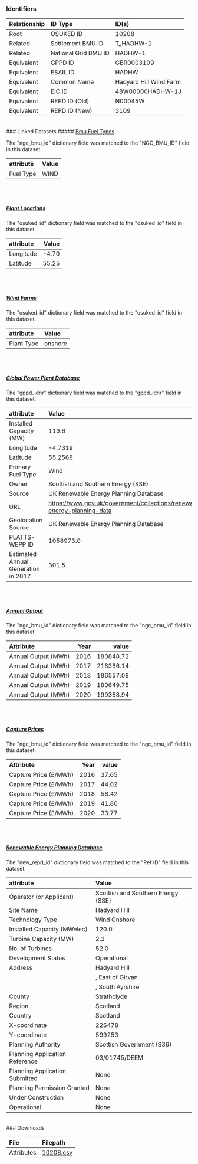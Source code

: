 ### Identifiers

| Relationship   | ID Type              | ID(s)                  |
|:---------------|:---------------------|:-----------------------|
| Root           | OSUKED ID            | 10208                  |
| Related        | Settlement BMU ID    | T_HADHW-1              |
| Related        | National Grid BMU ID | HADHW-1                |
| Equivalent     | GPPD ID              | GBR0003109             |
| Equivalent     | ESAIL ID             | HADHW                  |
| Equivalent     | Common Name          | Hadyard Hill Wind Farm |
| Equivalent     | EIC ID               | 48W00000HADHW-1J       |
| Equivalent     | REPD ID (Old)        | N00045W                |
| Equivalent     | REPD ID (New)        | 3109                   |

<br>
### Linked Datasets
##### <a href="https://raw.githubusercontent.com/OSUKED/Dictionary-Datasets/main/datasets/bmu-fuel-types/datapackage.json">Bmu Fuel Types</a>



The "ngc_bmu_id" dictionary field was matched to the "NGC_BMU_ID" field in this dataset.

| attribute   | Value   |
|:------------|:--------|
| Fuel Type   | WIND    |

<br><br>
##### <a href="https://raw.githubusercontent.com/OSUKED/Dictionary-Datasets/main/datasets/plant-locations/datapackage.json">Plant Locations</a>



The "osuked_id" dictionary field was matched to the "osuked_id" field in this dataset.

| attribute   |   Value |
|:------------|--------:|
| Longitude   |   -4.70 |
| Latitude    |   55.25 |

<br><br>
##### <a href="https://raw.githubusercontent.com/OSUKED/Dictionary-Datasets/main/datasets/wind-farms/datapackage.json">Wind Farms</a>



The "osuked_id" dictionary field was matched to the "osuked_id" field in this dataset.

| attribute   | Value   |
|:------------|:--------|
| Plant Type  | onshore |

<br><br>
##### <a href="https://raw.githubusercontent.com/OSUKED/Dictionary-Datasets/main/datasets/global-power-plant-database/datapackage.json">Global Power Plant Database</a>



The "gppd_idnr" dictionary field was matched to the "gppd_idnr" field in this dataset.

| attribute                           | Value                                                                    |
|:------------------------------------|:-------------------------------------------------------------------------|
| Installed Capacity (MW)             | 119.6                                                                    |
| Longitude                           | -4.7319                                                                  |
| Latitude                            | 55.2568                                                                  |
| Primary Fuel Type                   | Wind                                                                     |
| Owner                               | Scottish and Southern Energy (SSE)                                       |
| Source                              | UK Renewable Energy Planning Database                                    |
| URL                                 | https://www.gov.uk/government/collections/renewable-energy-planning-data |
| Geolocation Source                  | UK Renewable Energy Planning Database                                    |
| PLATTS-WEPP ID                      | 1058973.0                                                                |
| Estimated Annual Generation in 2017 | 301.5                                                                    |

<br><br>
##### <a href="https://raw.githubusercontent.com/OSUKED/Dictionary-Datasets/main/datasets/annual-output/datapackage.json">Annual Output</a>



The "ngc_bmu_id" dictionary field was matched to the "ngc_bmu_id" field in this dataset.

| Attribute           |   Year |     value |
|:--------------------|-------:|----------:|
| Annual Output (MWh) |   2016 | 180848.72 |
| Annual Output (MWh) |   2017 | 216386.14 |
| Annual Output (MWh) |   2018 | 186557.08 |
| Annual Output (MWh) |   2019 | 180649.75 |
| Annual Output (MWh) |   2020 | 199368.94 |

<br><br>
##### <a href="https://raw.githubusercontent.com/OSUKED/Dictionary-Datasets/main/datasets/capture-prices/datapackage.json">Capture Prices</a>



The "ngc_bmu_id" dictionary field was matched to the "ngc_bmu_id" field in this dataset.

| Attribute             |   Year |   value |
|:----------------------|-------:|--------:|
| Capture Price (£/MWh) |   2016 |   37.65 |
| Capture Price (£/MWh) |   2017 |   44.02 |
| Capture Price (£/MWh) |   2018 |   58.42 |
| Capture Price (£/MWh) |   2019 |   41.80 |
| Capture Price (£/MWh) |   2020 |   33.77 |

<br><br>
##### <a href="https://raw.githubusercontent.com/OSUKED/Dictionary-Datasets/main/datasets/renewable-energy-planning-database/datapackage.json">Renewable Energy Planning Database</a>



The "new_repd_id" dictionary field was matched to the "Ref ID" field in this dataset.

| attribute                      | Value                              |
|:-------------------------------|:-----------------------------------|
| Operator (or Applicant)        | Scottish and Southern Energy (SSE) |
| Site Name                      | Hadyard Hill                       |
| Technology Type                | Wind Onshore                       |
| Installed Capacity (MWelec)    | 120.0                              |
| Turbine Capacity (MW)          | 2.3                                |
| No. of Turbines                | 52.0                               |
| Development Status             | Operational                        |
| Address                        | Hadyard Hill                       |
|                                | , East of Girvan                   |
|                                | , South Ayrshire                   |
| County                         | Strathclyde                        |
| Region                         | Scotland                           |
| Country                        | Scotland                           |
| X-coordinate                   | 226478                             |
| Y-coordinate                   | 599253                             |
| Planning Authority             | Scottish Government (S36)          |
| Planning Application Reference | 03/01745/DEEM                      |
| Planning Application Submitted | None                               |
| Planning Permission Granted    | None                               |
| Under Construction             | None                               |
| Operational                    | None                               |


<br>
### Downloads


| File       | Filepath                                                                              |
|:-----------|:--------------------------------------------------------------------------------------|
| Attributes | [10208.csv](https://osuked.github.io/Power-Station-Dictionary/object_attrs/10208.csv) |
